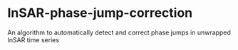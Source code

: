 # InSAR-phase-jump-correction
An algorithm to automatically detect and correct phase jumps in unwrapped InSAR time series
